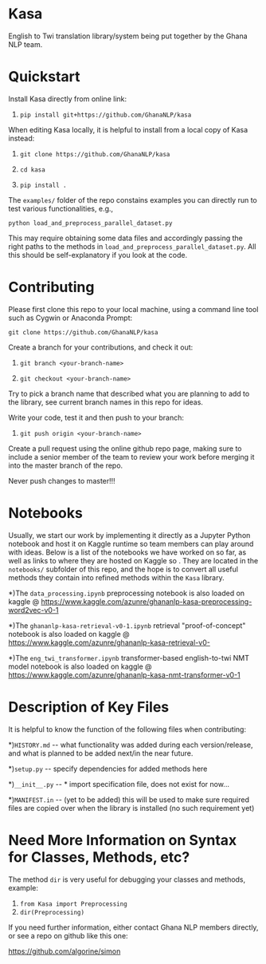 # Kasa
English to Twi translation library/system being put together by the Ghana NLP team.

# Quickstart
Install Kasa directly from online link:

1. `pip install git+https://github.com/GhanaNLP/kasa`

When editing Kasa locally, it is helpful to install from a local copy of Kasa instead:

1. `git clone https://github.com/GhanaNLP/kasa`

2. `cd kasa`

3. `pip install .`

The `examples/` folder of the repo constains examples you can directly run to test various functionalities, e.g., 

`python load_and_preprocess_parallel_dataset.py`

This may require obtaining some data files and accordingly passing the right paths to the methods in `load_and_preprocess_parallel_dataset.py`. All this should be self-explanatory if you look at the code.


# Contributing
Please first clone this repo to your local machine, using a command line tool such as Cygwin or Anaconda Prompt:

`git clone https://github.com/GhanaNLP/kasa`

Create a branch for your contributions, and check it out:

1. `git branch <your-branch-name>`

2. `git checkout <your-branch-name>`

Try to pick a branch name that described what you are planning to add to the library, see current branch names in this repo for ideas.

Write your code, test it and then push to your branch:

1. `git push origin <your-branch-name>`

Create a pull request using the online github repo page, making sure to include a senior member of the team to review your work before merging it into the master branch of the repo. 

Never push changes to master!!!

# Notebooks
Usually, we start our work by implementing it directly as a Jupyter Python notebook and host it on Kaggle runtime so team members can play around with ideas. Below is a list of the notebooks we have worked on so far, as well as links to where they are hosted on Kaggle so . They are located in the `notebooks/` subfolder of this repo, and the hope is to convert all useful methods they contain into refined methods within the `Kasa` library.

*)The `data_processing.ipynb` preprocessing notebook is also loaded on kaggle @ https://www.kaggle.com/azunre/ghananlp-kasa-preprocessing-word2vec-v0-1 

*)The `ghananlp-kasa-retrieval-v0-1.ipynb` retrieval "proof-of-concept" notebook is also loaded on kaggle @ https://www.kaggle.com/azunre/ghananlp-kasa-retrieval-v0-

*)The `eng_twi_transformer.ipynb` transformer-based english-to-twi NMT model notebook is also loaded on kaggle @ 
https://www.kaggle.com/azunre/ghananlp-kasa-nmt-transformer-v0-1

# Description of Key Files
It is helpful to know the function of the following files when contributing:

*)`HISTORY.md` -- what functionality was added during each version/release, and what is planned to be added next/in the near future.

*)`setup.py` -- specify dependencies for added methods here

*)`__init__.py` -- * import specification file, does not exist for now...

*)`MANIFEST.in` -- (yet to be added) this will be used to make sure required files are copied over when the library is installed (no such requirement yet)

# Need More Information on Syntax for Classes, Methods, etc?
The method `dir` is very useful for debugging your classes and methods, example:

1. `from Kasa import Preprocessing`
2. `dir(Preprocessing)`

If you need further information, either contact Ghana NLP members directly, or see a repo on github like this one:

https://github.com/algorine/simon
